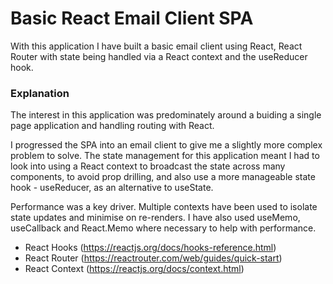 # Basic React Email Client SPA

With this application I have built a basic email client using React, React Router with state being handled via a React context and the useReducer hook.

### Explanation ###

The interest in this application was predominately around a buiding a single page application and handling routing with React.

I progressed the SPA into an email client to give me a slightly more complex problem to solve. The state management for this application meant I had to look into using a React context to broadcast the state across many components, to avoid prop drilling, and also use a more manageable state hook - useReducer, as an alternative to useState.

Performance was a key driver. Multiple contexts have been used to isolate state updates and minimise on re-renders. I have also used useMemo, useCallback and React.Memo where necessary to help with performance.

- React Hooks (https://reactjs.org/docs/hooks-reference.html)
- React Router (https://reactrouter.com/web/guides/quick-start)
- React Context (https://reactjs.org/docs/context.html)